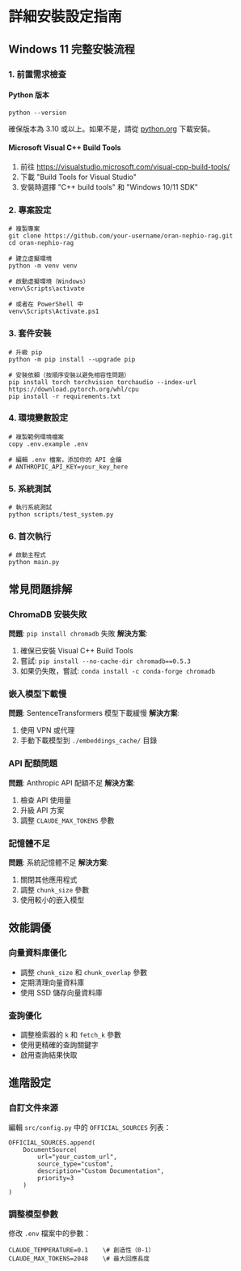 # 詳細安裝設定指南

## Windows 11 完整安裝流程

### 1. 前置需求檢查

#### Python 版本

```
python --version
```

確保版本為 3.10 或以上。如果不是，請從 [python.org](https://www.python.org/downloads/) 下載安裝。

#### Microsoft Visual C++ Build Tools
1. 前往 https://visualstudio.microsoft.com/visual-cpp-build-tools/
2. 下載 "Build Tools for Visual Studio"
3. 安裝時選擇 "C++ build tools" 和 "Windows 10/11 SDK"

### 2. 專案設定
```
# 複製專案
git clone https://github.com/your-username/oran-nephio-rag.git
cd oran-nephio-rag
```
```
# 建立虛擬環境
python -m venv venv
```

```
# 啟動虛擬環境（Windows）
venv\Scripts\activate
```

```
# 或者在 PowerShell 中
venv\Scripts\Activate.ps1
```

### 3. 套件安裝

```
# 升級 pip
python -m pip install --upgrade pip
```

```
# 安裝依賴（按順序安裝以避免相容性問題）
pip install torch torchvision torchaudio --index-url https://download.pytorch.org/whl/cpu
pip install -r requirements.txt
```

### 4. 環境變數設定
```
# 複製範例環境檔案
copy .env.example .env
```

```
# 編輯 .env 檔案，添加你的 API 金鑰
# ANTHROPIC_API_KEY=your_key_here
```

### 5. 系統測試

```
# 執行系統測試
python scripts/test_system.py
```


### 6. 首次執行

```
# 啟動主程式
python main.py
```

## 常見問題排解

### ChromaDB 安裝失敗

**問題**: `pip install chromadb` 失敗
**解決方案**:
1. 確保已安裝 Visual C++ Build Tools
2. 嘗試: `pip install --no-cache-dir chromadb==0.5.3`
3. 如果仍失敗，嘗試: `conda install -c conda-forge chromadb`

### 嵌入模型下載慢

**問題**: SentenceTransformers 模型下載緩慢
**解決方案**:
1. 使用 VPN 或代理
2. 手動下載模型到 `./embeddings_cache/` 目錄

### API 配額問題

**問題**: Anthropic API 配額不足
**解決方案**:
1. 檢查 API 使用量
2. 升級 API 方案
3. 調整 `CLAUDE_MAX_TOKENS` 參數

### 記憶體不足

**問題**: 系統記憶體不足
**解決方案**:
1. 關閉其他應用程式
2. 調整 `chunk_size` 參數
3. 使用較小的嵌入模型

## 效能調優

### 向量資料庫優化
- 調整 `chunk_size` 和 `chunk_overlap` 參數
- 定期清理向量資料庫
- 使用 SSD 儲存向量資料庫

### 查詢優化
- 調整檢索器的 `k` 和 `fetch_k` 參數
- 使用更精確的查詢關鍵字
- 啟用查詢結果快取

## 進階設定

### 自訂文件來源
編輯 `src/config.py` 中的 `OFFICIAL_SOURCES` 列表：

```
OFFICIAL_SOURCES.append(
    DocumentSource(
        url="your_custom_url",
        source_type="custom",
        description="Custom Documentation",
        priority=3
    )
)
```

### 調整模型參數
修改 `.env` 檔案中的參數：

```
CLAUDE_TEMPERATURE=0.1    \# 創造性（0-1）
CLAUDE_MAX_TOKENS=2048    \# 最大回應長度
```
